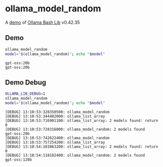 # ollama_model_random

A [demo](../README.md#demos) of [Ollama Bash Lib](https://github.com/attogram/ollama-bash-lib) v0.42.35

## Demo

```bash
ollama_model_random
model="$(ollama_model_random)"; echo "$model"
```
```
gpt-oss:20b
gpt-oss:20b
```

## Demo Debug

```bash
OLLAMA_LIB_DEBUG=1
ollama_model_random
model="$(ollama_model_random)"; echo "$model"
```
```
[DEBUG] 13:10:53:328350500: ollama_model_random
[DEBUG] 13:10:53:344402000: ollama_list_array
[DEBUG] 13:10:53:716901100: ollama_list_array: 2 models found: return 0
[DEBUG] 13:10:53:728316000: ollama_model_random: 2 models found
gpt-oss:20b
[DEBUG] 13:10:53:742622400: ollama_model_random
[DEBUG] 13:10:53:757254200: ollama_list_array
[DEBUG] 13:10:54:103863200: ollama_list_array: 2 models found: return 0
[DEBUG] 13:10:54:118102400: ollama_model_random: 2 models found
gpt-oss:120b
```

